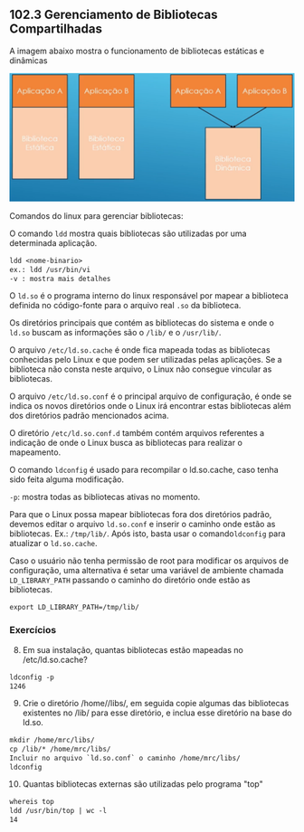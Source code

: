 ## 102.3 Gerenciamento de Bibliotecas Compartilhadas

A imagem abaixo mostra o funcionamento de bibliotecas estáticas e dinâmicas

![shlib](../../imagens/shlib.png)

Comandos do linux para gerenciar bibliotecas:

O comando `ldd` mostra quais bibliotecas são utilizadas por uma determinada aplicação.

```shell
ldd <nome-binario>
ex.: ldd /usr/bin/vi
-v : mostra mais detalhes
``` 

O `ld.so` é o programa interno do linux responsável por mapear a biblioteca definida no código-fonte para o arquivo real `.so` da biblioteca.

Os diretórios principais que contém as bibliotecas do sistema e onde o `ld.so` buscam as informações são o `/lib/` e o `/usr/lib/`.

O arquivo `/etc/ld.so.cache` é onde fica mapeada todas as bibliotecas conhecidas pelo Linux e que podem ser utilizadas pelas aplicações. Se a biblioteca não consta neste arquivo, o Linux não consegue vincular as bibliotecas.

O arquivo `/etc/ld.so.conf` é o principal arquivo de configuração, é onde se indica os novos diretórios onde o Linux irá encontrar estas bibliotecas além dos diretórios padrão mencionados acima.

O diretório `/etc/ld.so.conf.d` também contém arquivos referentes a indicação de onde o Linux busca as bibliotecas para realizar o mapeamento.

O comando `ldconfig` é usado para recompilar o ld.so.cache, caso tenha sido feita alguma modificação.

`-p`: mostra todas as bibliotecas ativas no momento.

Para que o Linux possa mapear bibliotecas fora dos diretórios padrão, devemos editar o arquivo `ld.so.conf` e inserir o caminho onde estão as bibliotecas. Ex.: `/tmp/lib/`. Após isto, basta usar o comando`ldconfig` para atualizar o `ld.so.cache`.

Caso o usuário não tenha permissão de root para modificar os arquivos de configuração, uma alternativa é setar uma variável de ambiente chamada `LD_LIBRARY_PATH` passando o caminho do diretório onde estão as bibliotecas.

```shell
export LD_LIBRARY_PATH=/tmp/lib/
```

### Exercícios

8. Em sua instalação, quantas bibliotecas estão mapeadas no /etc/ld.so.cache?

```shell
ldconfig -p
1246
```

9.  Crie o diretório /home/<seuusuario>/libs/, em seguida copie  algumas das bibliotecas existentes no /lib/ para esse diretório, e  inclua esse diretório na base do ld.so.

```shell
mkdir /home/mrc/libs/
cp /lib/* /home/mrc/libs/
Incluir no arquivo `ld.so.conf` o caminho /home/mrc/libs/
ldconfig
```

10. Quantas bibliotecas externas são utilizadas pelo programa "top"

```shell
whereis top
ldd /usr/bin/top | wc -l
14
```